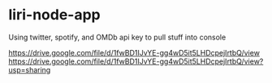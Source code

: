 # liri-node-app
Using twitter, spotify, and OMDb api key to pull stuff into console

https://drive.google.com/file/d/1fwBD1IJvYE-gg4wD5it5LHDcpejIrtbQ/view
https://drive.google.com/file/d/1fwBD1IJvYE-gg4wD5it5LHDcpejIrtbQ/view?usp=sharing
